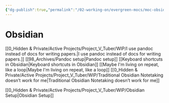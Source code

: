```yaml
---
{"dg-publish":true,"permalink":"/02-working-on/evergreen-mocs/moc-obsidian/","title":"Fleeting Notes","tags":["type/atomic-note","status/static"],"noteIcon":"","created":"Sunday, September 24th 2023, 8:54:50 pm","updated":"2023-12-23T16:54:18.910+01:00"}
---
```


# Obsidian 

[[0_Hidden & Private/Active Projects/Project_V_Tuber/WIP/I use pandoc instead of docs for writing papers.\|I use pandoc instead of docs for writing papers.]]
[[98_Archives/Pandoc setup\|Pandoc setup]]
[[Keyboard shortcuts in Obsidian\|Keyboard shortcuts in Obsidian]] 
[[Maybe I'm living on repeat, like a loop\|Maybe I'm living on repeat, like a loop]]
[[0_Hidden & Private/Active Projects/Project_V_Tuber/WIP/Traditional Obsidian Notetaking doesn’t work for me\|Traditional Obsidian Notetaking doesn’t work for me]]


[[0_Hidden & Private/Active Projects/Project_V_Tuber/WIP/Obsidian Setup\|Obsidian Setup]]